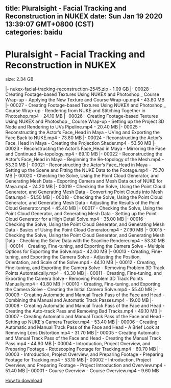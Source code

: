 
title: Pluralsight - Facial Tracking and Reconstruction in NUKEX
date: Sun Jan 19 2020 13:39:07 GMT+0800 (CST)    
categories: baidu
---

# Pluralsight - Facial Tracking and Reconstruction in NUKEX
size: 2.34 GB
 
 
|- nukex-facial-tracking-reconstruction-2545.zip - 1.09 GB
|- 00028 - Creating Footage-based Textures Using NUKEX and Photoshop _ Course Wrap-up  - Applying the New Texture and Course Wrap-up.mp4 - 43.80 MB
|- 00027 - Creating Footage-based Textures Using NUKEX and Photoshop _ Course Wrap-up  - Rendering from NUKE and Stitching Together in Photoshop.mp4 - 24.10 MB
|- 00026 - Creating Footage-based Textures Using NUKEX and Photoshop _ Course Wrap-up  - Setting up the Project 3D Node and Rendering to UVs Pipeline.mp4 - 20.40 MB
|- 00025 - Reconstructing the Actor’s Face_Head in Maya  - UVing and Exporting the Face Back to NUKE.mp4 - 73.80 MB
|- 00024 - Reconstructing the Actor’s Face_Head in Maya  - Creating the Projection Shader.mp4 - 53.50 MB
|- 00023 - Reconstructing the Actor’s Face_Head in Maya  - Mirroring the Face and Continued Re-topology.mp4 - 69.10 MB
|- 00022 - Reconstructing the Actor’s Face_Head in Maya  - Beginning the Re-topology of the Mesh.mp4 - 53.30 MB
|- 00021 - Reconstructing the Actor’s Face_Head in Maya  - Setting up the Scene and Fitting the NUKE Data to the Footage.mp4 - 75.70 MB
|- 00020 - Checking the Solve, Using the Point Cloud Generator, and Generating Mesh Data   - Exporting Camera and Mesh Data out of NUKE for Maya.mp4 - 24.20 MB
|- 00019 - Checking the Solve, Using the Point Cloud Generator, and Generating Mesh Data   - Converting Point Clouds into Mesh Data.mp4 - 51.50 MB
|- 00018 - Checking the Solve, Using the Point Cloud Generator, and Generating Mesh Data   - Adjusting the Results of the Point Cloud Generator.mp4 - 45.40 MB
|- 00017 - Checking the Solve, Using the Point Cloud Generator, and Generating Mesh Data   - Setting up the Point Cloud Generator for a High Detail Solve.mp4 - 35.00 MB
|- 00016 - Checking the Solve, Using the Point Cloud Generator, and Generating Mesh Data   - Basics of Using the Point Cloud Generator.mp4 - 27.90 MB
|- 00015 - Checking the Solve, Using the Point Cloud Generator, and Generating Mesh Data   - Checking the Solve Data with the Scanline Renderer.mp4 - 53.30 MB
|- 00014 - Creating, Fine-tuning, and Exporting the Camera Solve  - Multiple Options for Exporting the Solve.mp4 - 42.00 MB
|- 00013 - Creating, Fine-tuning, and Exporting the Camera Solve  - Adjusting the Position, Orientation, and Scale of the Solve.mp4 - 44.10 MB
|- 00012 - Creating, Fine-tuning, and Exporting the Camera Solve  - Removing Problem 3D Track Points Automatically.mp4 - 43.30 MB
|- 00011 - Creating, Fine-tuning, and Exporting the Camera Solve  - Removing Problem 3D Track Points Manually.mp4 - 43.80 MB
|- 00010 - Creating, Fine-tuning, and Exporting the Camera Solve  - Creating the Initial Camera Solve.mp4 - 55.40 MB
|- 00009 - Creating Automatic and Manual Track Pass of the Face and Head - Combining the Manual and Automatic Track Passes.mp4 - 19.00 MB
|- 00008 - Creating Automatic and Manual Track Pass of the Face and Head - Creating the Auto-track Pass and Removing Bad Tracks.mp4 - 49.10 MB
|- 00007 - Creating Automatic and Manual Track Pass of the Face and Head - Setting up NUKE's Camera Tracker.mp4 - 53.40 MB
|- 00006 - Creating Automatic and Manual Track Pass of the Face and Head - A Brief Look at Removing Lens Distortion.mp4 - 31.70 MB
|- 00005 - Creating Automatic and Manual Track Pass of the Face and Head - Creating the Manual Track Pass.mp4 - 44.90 MB
|- 00004 - Introduction, Project Overview, and Preparing Footage - Rotoscoping Footage for Tracking.mp4 - 60.70 MB
|- 00003 - Introduction, Project Overview, and Preparing Footage - Preparing Footage for Tracking.mp4 - 53.10 MB
|- 00002 - Introduction, Project Overview, and Preparing Footage - Project Introduction and Overview.mp4 - 51.40 MB
|- 00001 - Course Overview - Course Overview.mp4 - 9.60 MB

[How to download](https://bpcam.bemobtrk.com/go/2ceec3aa-1ca2-46d6-b9ff-aaa5c184517c?jno=4690)